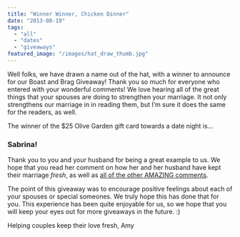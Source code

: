 ```yaml
---
title: "Winner Winner, Chicken Dinner"
date: "2013-08-19"
tags:
  - "all"
  - "dates"
  - "giveaways"
featured_image: "/images/hat_draw_thumb.jpg"
---
```


Well folks, we have drawn a name out of the hat, with a winner to announce for our Boast and Brag Giveaway! Thank you so much for everyone who entered with your wonderful comments! We love hearing all of the great things that your spouses are doing to strengthen your marriage. It not only strengthens our marriage in in reading them, but I’m sure it does the same for the readers, as well.

The winner of the $25 Olive Garden gift card towards a date night is...

### Sabrina!

Thank you to you and your husband for being a great example to us. We hope that you read her comment on how her and her husband have kept their marriage _fresh_, as well as [all of the other AMAZING comments](http://freshlymarried.com/the-boast-brag-giveaway/#comments).

The point of this giveaway was to encourage positive feelings about each of your spouses or special someones. We truly hope this has done that for you. This experience has been quite enjoyable for us, so we hope that you will keep your eyes out for more giveaways in the future. :)

Helping couples keep their love fresh, Amy
